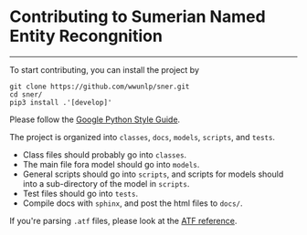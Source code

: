 # Contributing to Sumerian Named Entity Recongnition
---
To start contributing, you can install the project by
```
git clone https://github.com/wwunlp/sner.git
cd sner/
pip3 install .'[develop]'
```
Please follow the [Google Python Style Guide].

The project is organized into `classes`, `docs`, `models`, `scripts`, and
`tests`.

* Class files should probably go into `classes`.
* The main file fora model should go into `models`.
* General scripts should go into `scripts`, and scripts for models should
into a sub-directory of the model in `scripts`.
* Test files should go into `tests`.
* Compile docs with `sphinx`, and post the html files to `docs/`.

If you're parsing `.atf` files, please look at the [ATF reference].

[Google Python Style Guide]: https://google.github.io/styleguide/pyguide.html
[ATF reference]: https://github.com/wwunlp/sner/blob/master/atf_reference.md
